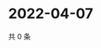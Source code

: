 # 2022-04-07

共 0 条

<!-- BEGIN WEIBO -->
<!-- 最后更新时间 Thu Apr 07 2022 15:12:56 GMT+0800 (China Standard Time) -->

<!-- END WEIBO -->
